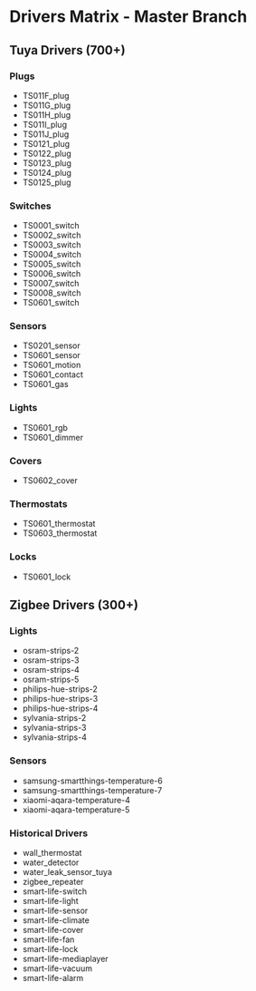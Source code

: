 # Drivers Matrix - Master Branch

## Tuya Drivers (700+)

### Plugs
- TS011F_plug
- TS011G_plug
- TS011H_plug
- TS011I_plug
- TS011J_plug
- TS0121_plug
- TS0122_plug
- TS0123_plug
- TS0124_plug
- TS0125_plug

### Switches
- TS0001_switch
- TS0002_switch
- TS0003_switch
- TS0004_switch
- TS0005_switch
- TS0006_switch
- TS0007_switch
- TS0008_switch
- TS0601_switch

### Sensors
- TS0201_sensor
- TS0601_sensor
- TS0601_motion
- TS0601_contact
- TS0601_gas

### Lights
- TS0601_rgb
- TS0601_dimmer

### Covers
- TS0602_cover

### Thermostats
- TS0601_thermostat
- TS0603_thermostat

### Locks
- TS0601_lock

## Zigbee Drivers (300+)

### Lights
- osram-strips-2
- osram-strips-3
- osram-strips-4
- osram-strips-5
- philips-hue-strips-2
- philips-hue-strips-3
- philips-hue-strips-4
- sylvania-strips-2
- sylvania-strips-3
- sylvania-strips-4

### Sensors
- samsung-smartthings-temperature-6
- samsung-smartthings-temperature-7
- xiaomi-aqara-temperature-4
- xiaomi-aqara-temperature-5

### Historical Drivers
- wall_thermostat
- water_detector
- water_leak_sensor_tuya
- zigbee_repeater
- smart-life-switch
- smart-life-light
- smart-life-sensor
- smart-life-climate
- smart-life-cover
- smart-life-fan
- smart-life-lock
- smart-life-mediaplayer
- smart-life-vacuum
- smart-life-alarm
